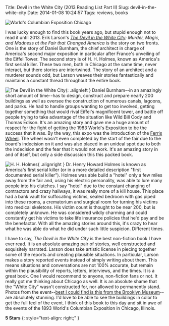 Title: Devil in the White City (2013 Reading List Part II)
Slug: devil-in-the-white-city
Date: 2014-01-08 10:24:57
Tags: reviews, books

![World's Columbian Exposition Chicago]({filename}../static/images/2014/columbianexposition.jpg "World's Columbian Exposition Chicago")

I was lucky enough to find this book years ago, but stupid enough not to read
it until 2013.  Erik Larson's _[The Devil in the White City][devil]: Murder,
Magic, and Madness at the Fair that Changed America_ is the story on two fronts.
One is the story of Daniel Burnham, the chief architect in charge of America's
second major exposition in particular after France's unveiling of the Eiffel
Tower.  The second story is of H. H. Holmes, known as America's first serial
killer.  These two men, both in Chicago at the same time, never interact, but
there stories are intertwined.  The story of an architect and a murderer sounds
odd, but Larson weaves their stories fantastically and maintains a constant
thread throughout the entire book.

![The Devil in the White City]({filename}../static/images/2014/devilinwhitecity.jpg "The Devil in the White City"){: .alignleft }
Daniel Burnham--in an amazingly short amount of time--has to design, construct
and prepare nearly 200 buildings as well as oversee the construction of
numerous canals, lagoons, and parks.  He had to handle groups wanting to get
too involved, getting together something that would rival Eiffel's magnificent
tower, and battle off people trying to take advantage of the situation like
Wild Bill Cody and Thomas Edison.  It's an amazing story and gave me a huge
amount of respect for the fight of getting the 1983 World's Exposition to be
the success that it was.  By the way, this expo was the introduction of the
[Ferris Wheel][wheel].  The wheel wasn't even completed by the start of the
fair due to the board's indecision on it and was also placed in an unideal
spot due to both the indecision and the fear that it would not work.  It's an
amazing story in and of itself, but only a side discussion this this packed
book.

![H. H. Holmes]({filename}../static/images/2014/hhholmes.jpg "H. H. Holmes"){ .alignright }
Dr. Henry Howard Holmes is known as America's first serial killer (or in a more
detailed description "first documented serial killer").  Holmes was able build
a "hotel" only a few miles away from the fair and, using his electric
personality, was able to lure many people into his clutches.  I say "hotel" due
to the constant changing of contractors and crazy hallways, it was really more
of a kill house.  This place had a bank vault for suffocating victims, sealed
bedroom with gas piped into these rooms, a crematorium and surgical room for
turning his victims into medical skeletons.  His victim count is thought to be
near 200, but is completely unknown.  He was considered wildly charming and
could constantly get his victims to take life insurance policies that he'd pay
and be the benefactor.  With all the amazing stories around this, it's crazy
to hear what he was able do what he did under such little suspicion.  Different
times.

I have to say, _The Devil in the White City_ is the best non-fiction book I have
ever read.  It is an absolute amazing pair of stories, well constructed and
exquisitely narrated.  Larson does take artistic license in piecing together
some of the reports and creating plausible situations.  In particular, Larson
makes a story reported events instead of simply writing about them.  This means
situations and conversations are not 100% accurate, but remain within the
plausibility of reports, letters, interviews, and the times.  It is a great
book.  One I would recommend to anyone, non-fiction fans or not.  It really got
me thinking about Chicago as well.  It is an absolute shame that the "White
City" wasn't constructed for, nor allowed to permanently stand.  Photos from
the event--[best I could find is this from the Brooklyn Museum][photos]--are
absolutely stunning.  I'd love to be able to see the buildings in color to get
the full feel of the event.  I think of this book to this day and sit in awe of
the events of the 1893 World's Columbian Exposition in Chicago, Illinois.

**5 Stars**
{: style="text-align: right;" }

[devil]: http://www.amazon.com/gp/product/0375725601/ref=as_li_ss_il?ie=UTF8&camp=1789&creative=390957&creativeASIN=0375725601&linkCode=as2&tag=traeblain-20
[wheel]: https://en.wikipedia.org/wiki/Ferris_Wheel
[photos]: http://www.flickr.com/photos/brooklyn_museum/sets/72157606873382962/
